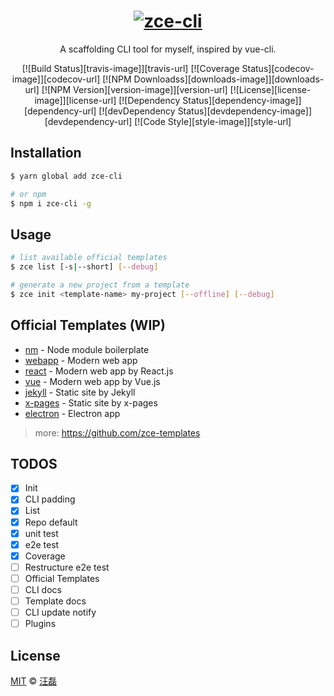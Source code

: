 <h1 align="center">
  <a href="http://cli.zce.me"><img src="http://cli.zce.me/assets/logo.png" alt="zce-cli"></a>
</h1>
<p align="center">A scaffolding CLI tool for myself, inspired by vue-cli.</p>
<p align="center">
  [![Build Status][travis-image]][travis-url]
  [![Coverage Status][codecov-image]][codecov-url]
  [![NPM Downloadss][downloads-image]][downloads-url]
  [![NPM Version][version-image]][version-url]
  [![License][license-image]][license-url]
  [![Dependency Status][dependency-image]][dependency-url]
  [![devDependency Status][devdependency-image]][devdependency-url]
  [![Code Style][style-image]][style-url]
</p>

[logo-image]: http://cli.zce.me/assets/logo.png
[logo-url]: http://cli.zce.me
[travis-image]: https://img.shields.io/travis/zce/zce-cli.svg
[travis-url]: https://travis-ci.org/zce/zce-cli
[codecov-image]: https://img.shields.io/codecov/c/github/zce/zce-cli.svg
[codecov-url]: https://codecov.io/gh/zce/zce-cli
[downloads-image]: https://img.shields.io/npm/dm/zce-cli.svg
[downloads-url]: https://npmjs.org/package/zce-cli
[version-image]: https://img.shields.io/npm/v/zce-cli.svg
[version-url]: https://npmjs.org/package/zce-cli
[license-image]: https://img.shields.io/npm/l/zce-cli.svg
[license-url]: https://github.com/zce/zce-cli/blob/master/LICENSE
[dependency-image]: https://img.shields.io/david/zce/zce-cli.svg
[dependency-url]: https://david-dm.org/zce/zce-cli
[devdependency-image]: https://img.shields.io/david/dev/zce/zce-cli.svg
[devdependency-url]: https://david-dm.org/zce/zce-cli?type=dev
[style-image]: https://img.shields.io/badge/code_style-standard-brightgreen.svg
[style-url]: http://standardjs.com

## Installation

```sh
$ yarn global add zce-cli

# or npm
$ npm i zce-cli -g
```

## Usage

```sh
# list available official templates
$ zce list [-s|--short] [--debug]

# generate a new project from a template
$ zce init <template-name> my-project [--offline] [--debug]
```

## Official Templates (WIP)

- [nm](https://github.com/zce-templates/nm) - Node module boilerplate
- [webapp](https://github.com/zce-templates/webapp) - Modern web app
- [react](https://github.com/zce-templates/react) - Modern web app by React.js
- [vue](https://github.com/zce-templates/vue) - Modern web app by Vue.js
- [jekyll](https://github.com/zce-templates/jekyll) - Static site by Jekyll
- [x-pages](https://github.com/zce-templates/x-pages) - Static site by x-pages
- [electron](https://github.com/zce-templates/electron) - Electron app

> more: https://github.com/zce-templates

## TODOS

- [x] Init
- [x] CLI padding
- [x] List
- [x] Repo default
- [x] unit test
- [x] e2e test
- [x] Coverage
- [ ] Restructure e2e test
- [ ] Official Templates
- [ ] CLI docs
- [ ] Template docs
- [ ] CLI update notify
- [ ] Plugins

## License

[MIT](LICENSE) &copy; [汪磊](https://zce.me)
